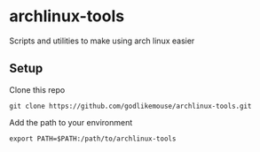 # archlinux-tools
Scripts and utilities to make using arch linux easier

## Setup
Clone this repo

    git clone https://github.com/godlikemouse/archlinux-tools.git

Add the path to your environment

    export PATH=$PATH:/path/to/archlinux-tools

